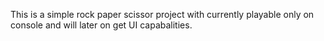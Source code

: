 This is a simple rock paper scissor project with currently playable
only on console and will later on get UI capabalities.
